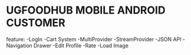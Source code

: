 # UGFOODHUB MOBILE ANDROID CUSTOMER

feature:
-LogIn
-Cart System
-MultiProvider
-StreamProvider
-JSON API
-Navigation Drawer
-Edit Profile
-Rate
-Load Image



